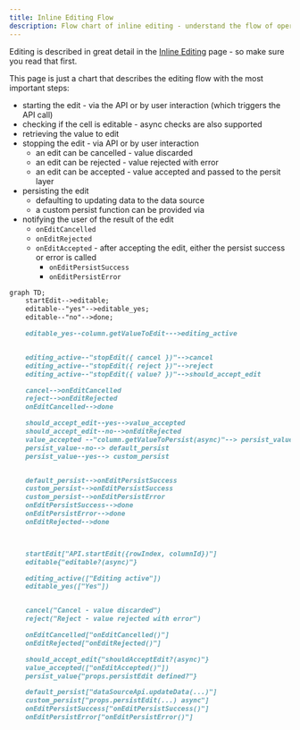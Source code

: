 ```yaml
---
title: Inline Editing Flow
description: Flow chart of inline editing - understand the flow of operations when performing edits in Infinite Table for React
---
```


Editing is described in great detail in the [Inline Editing](/docs/learn/editing/inline-editing) page - so make sure you read that first.

This page is just a chart that describes the editing flow with the most important steps:

- starting the edit - via the API or by user interaction (which triggers the API call)
- checking if the cell is editable - async checks are also supported
- retrieving the value to edit
- stopping the edit - via API or by user interaction
  - an edit can be cancelled - value discarded
  - an edit can be rejected - value rejected with error
  - an edit can be accepted - value accepted and passed to the persit layer
- persisting the edit
  - defaulting to updating data to the data source
  - a custom persist function can be provided via <PropLink name="persistEdit" />
- notifying the user of the result of the edit
  - `onEditCancelled`
  - `onEditRejected`
  - `onEditAccepted` - after accepting the edit, either the persist success or error is called
    - `onEditPersistSuccess`
    - `onEditPersistError`

```mmd
graph TD;
    startEdit-->editable;
    editable--"yes"-->editable_yes;
    editable--"no"-->done;

    editable_yes--column.getValueToEdit--->editing_active


    editing_active--"stopEdit({ cancel })"-->cancel
    editing_active--"stopEdit({ reject })"-->reject
    editing_active--"stopEdit({ value? })"-->should_accept_edit

    cancel-->onEditCancelled
    reject-->onEditRejected
    onEditCancelled-->done

    should_accept_edit--yes-->value_accepted
    should_accept_edit--no-->onEditRejected
    value_accepted --"column.getValueToPersist(async)"--> persist_value
    persist_value--no--> default_persist
    persist_value--yes--> custom_persist


    default_persist-->onEditPersistSuccess
    custom_persist-->onEditPersistSuccess
    custom_persist-->onEditPersistError
    onEditPersistSuccess-->done
    onEditPersistError-->done
    onEditRejected-->done



    startEdit["API.startEdit({rowIndex, columnId})"]
    editable{"editable?(async)"}

    editing_active(["Editing active"])
    editable_yes(["Yes"])


    cancel("Cancel - value discarded")
    reject("Reject - value rejected with error")

    onEditCancelled["onEditCancelled()"]
    onEditRejected["onEditRejected()"]

    should_accept_edit{"shouldAcceptEdit?(async)"}
    value_accepted(["onEditAccepted()"])
    persist_value{"props.persistEdit defined?"}

    default_persist["dataSourceApi.updateData(...)"]
    custom_persist["props.persistEdit(...) async"]
    onEditPersistSuccess["onEditPersistSuccess()"]
    onEditPersistError["onEditPersistError()"]
```
